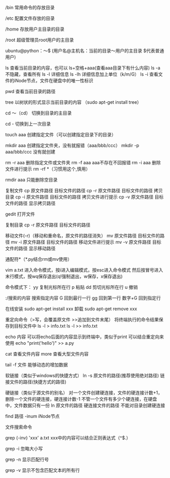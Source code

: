 /bin 常用命令的存放目录

/etc 配置文件存放的目录

/home 存放用户主目录的目录

/root 超级管理员root用户的主目录


ubuntu@python：～$
(用户名@主机名：当前的目录～用户的主目录 $代表普通用户)


ls 查看当前目录的内容，也可以 ls+空格+aaa(查看aaa目录下有什么内容)
ls -a 不隐藏，查看所有
ls -l 详细信息
ls -lh 详细信息加上单位（k/m/G）
ls -i 查看文件的iNode节点，文件在硬盘中的唯一性标识

pwd 查看当前目录的路径

tree 以树状的形式显示当前目录的内容 （sudo apt-get install tree）


cd ～（cd） 切换到目录的主目录

cd - 切换到上一次目录



touch aaa 创建指定文件（可以创建指定目录下的目录）

mkdir aaa 创建指定文件夹，没有就报错（aaa/bbb/ccc）
mkdir -p aaa/bbb/ccc 没有就创建

rm -r aaa 删除指定文件或文件夹
rm -f aaa aaa不存在不回报错
rm -i aaa 删除文件进行提示
rm -rf *（习惯用这个,慎用）


rmdir aaa 只能删除空目录


复制文件
cp 原文件路径 目标文件的路径
cp -r 原文件路径 目标文件的路径 拷贝目录
cp -i 原文件路径 目标文件的路径 拷贝文件进行提示
cp -v 原文件路径 目标文件的路径 显示拷贝路径

gedit 打开文件

复制目录
cp -r 原文件路径 目标文件的路径


移动文件(-r)（移动和重命名，原文件的路径消失）
mv 原文件路径 目标文件的路径
mv -i 原文件路径 目标文件的路径 移动文件进行提示
mv -v 原文件路径 目标文件的路径 显示移动路径

通配符*（*.py结合rm或mv使用）

vim a.txt 进入命令模式，按i进入编辑模式，按esc进入命令模式
然后按冒号进入末行模式，按wq保存退出(q!强制退出，w保存，x保存退出)

命令模式下：
yy 复制光标所在行 p 粘贴 
dd 剪切光标所在行 u 撤销

:/搜索的内容 搜索指定内容
G 回到最行一行
gg 回到第一行
数字+G 回到指定行



在线安装
sudo apt-get install xxx
卸载
sudo apt-get remove xxx


重定向命令（>写，会覆盖原文件  >>追加到文件末尾）
将终端执行的命令结果保存到目标文件中
ls -l > info.txt
ls -l >> info.txt

echo 内容 可以将echo后面的内容显示到终端中，类似于print
可以结合重定向来使用
echo "print('hello')" >> a.py


cat 查看文件内容
more 查看大型文件内容

tail -f 文件 
能够动态的增加数据


软链接（类似于windows的快捷方式）
ln -s 原文件的路径(推荐使用绝对路径) 链接文件的路径(快捷方式的路径)

硬链接（类似于源文件的别名）
对一个文件创建硬连接，文件的硬连接计数+1，删除一个文件的硬连接，硬连接计数-1
不管一个文件有多少个硬连接，在硬盘中，文件数据只有一份
ln 原文件的路径 硬连接文件的路径
不能对目录创建硬连接



find 路径 -inum iNode节点



文件搜索命令

grep (-inv) 'xxx' a.txt    xxx中的内容可以结合正则表达式（^$.）

grep -i 忽略大小写

grep -n 显示匹配行号

grep -v 显示不包含匹配文本的所有行





























































